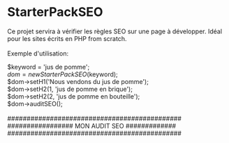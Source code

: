 # StarterPackSEO
Ce projet servira à vérifier les règles SEO sur une page à développer. Idéal pour les sites écrits en PHP from scratch.
<br /><br />
Exemple d'utilisation:<br />

$keyword = 'jus de pomme';<br />
$dom = new StarterPackSEO($keyword);<br />
$dom->setH1('Nous vendons du jus de pomme');<br />
$dom->setH2(1, 'jus de pomme en brique');<br />
$dom->setH2(2, 'jus de pomme en bouteille');<br />
$dom->auditSEO();<br />
<br />
#############################################<br />
################# MON AUDIT SEO #############<br />
#############################################<br />
